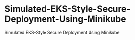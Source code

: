 # Simulated-EKS-Style-Secure-Deployment-Using-Minikube
Simulated EKS-Style Secure Deployment Using Minikube
